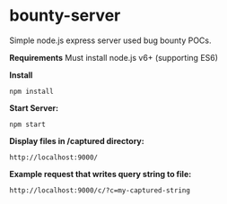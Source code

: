 # bounty-server
Simple node.js express server used bug bounty POCs.

**Requirements**
Must install node.js v6+ (supporting ES6)

**Install**
```
npm install
```

**Start Server:**
```
npm start
```

**Display files in /captured directory:**
```
http://localhost:9000/
```

**Example request that writes query string to file:**
```
http://localhost:9000/c/?c=my-captured-string
```